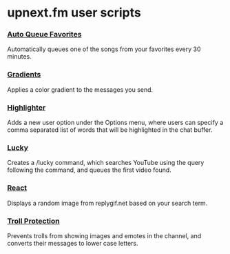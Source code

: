 upnext.fm user scripts
======================

### [Auto Queue Favorites](https://raw.githubusercontent.com/upnextfm/scripts/master/auto-queue-favorites.js)
Automatically queues one of the songs from your favorites every 30 minutes.

### [Gradients](https://raw.githubusercontent.com/upnextfm/scripts/master/gradients.js)
Applies a color gradient to the messages you send.

### [Highlighter](https://raw.githubusercontent.com/upnextfm/scripts/master/highlighter.js)
Adds a new user option under the Options menu, where users can specify a comma separated list of words that will be highlighted in the chat buffer.

### [Lucky](https://raw.githubusercontent.com/upnextfm/scripts/master/lucky.js)
Creates a /lucky command, which searches YouTube using the query following the command, and queues the first video found.

### [React](https://raw.githubusercontent.com/upnextfm/scripts/master/react.js)
Displays a random image from replygif.net based on your search term.


### [Troll Protection](https://raw.githubusercontent.com/upnextfm/scripts/master/troll-protection.js)
Prevents trolls from showing images and emotes in the channel, and converts their messages to lower case letters.